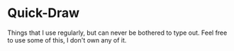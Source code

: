 # Quick-Draw

Things that I use regularly, but can never be bothered to type out.
Feel free to use some of this, I don't own any of it.